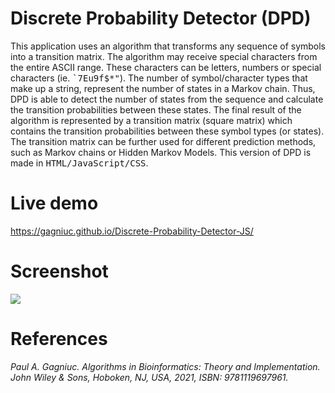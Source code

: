 # Discrete Probability Detector (DPD)
This application uses an algorithm that transforms any sequence of symbols into a transition matrix. The algorithm may receive special characters from the entire ASCII range. These characters can be letters, numbers or special characters (ie. <kbd>`7Eu9f$*"</kbd>). The number of symbol/character types that make up a string, represent the number of states in a Markov chain. Thus, DPD is able to detect the number of states from the sequence and calculate the transition probabilities between these states. The final result of the algorithm is represented by a transition matrix (square matrix) which contains the transition probabilities between these symbol types (or states). The transition matrix can be further used for different prediction methods, such as Markov chains or Hidden Markov Models. This version of DPD is made in <kbd>HTML/JavaScript/CSS</kbd>.

# Live demo 
https://gagniuc.github.io/Discrete-Probability-Detector-JS/

# Screenshot
<kbd><img src="https://github.com/Gagniuc/Discrete-Probability-Detector-DPD-/blob/main/%5BG%5D%20Discrete%20Probability%20Detector.png" /></kbd>

# References

<i>Paul A. Gagniuc. Algorithms in Bioinformatics: Theory and Implementation. John Wiley & Sons, Hoboken, NJ, USA, 2021, ISBN: 9781119697961.</i>
